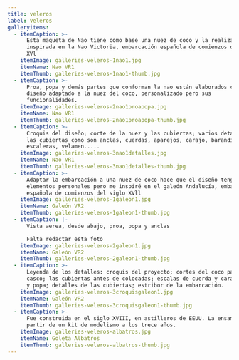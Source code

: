 ```yaml
---
title: veleros
label: Veleros
galleryitems:
  - itemCaption: >-
      Esta maqueta de Nao tiene como base una nuez de coco y la realización está
      inspirada en la Nao Victoria, embarcación española de comienzos del siglo
      XVl
    itemImage: galleries-veleros-1nao1.jpg
    itemName: Nao VR1
    itemThumb: galleries-veleros-1nao1-thumb.jpg
  - itemCaption: >-
      Proa, popa y demás partes que conforman la nao están elaborados con un
      diseño adaptado a la nuez del coco, personalizado pero sus
      funcionalidades.
    itemImage: galleries-veleros-2nao1proapopa.jpg
    itemName: Nao VR1
    itemThumb: galleries-veleros-2nao1proapopa-thumb.jpg
  - itemCaption: >-
      Croquis del diseño; corte de la nuez y las cubiertas; varios detalles de
      las cubiertas como son anclas, cuerdas, aparejos, carajo, barandillas,
      escaleras, velamen.....
    itemImage: galleries-veleros-3nao1detalles.jpg
    itemName: Nao VR1
    itemThumb: galleries-veleros-3nao1detalles-thumb.jpg
  - itemCaption: >-
      Adaptar la embarcación a una nuez de coco hace que el diseño tenga
      elementos personales pero me inspiré en el galeón Andalucía, embarcación
      española de comienzos del siglo XVll
    itemImage: galleries-veleros-1galeon1.jpg
    itemName: Galeón VR2
    itemThumb: galleries-veleros-1galeon1-thumb.jpg
  - itemCaption: |-
      Vista aerea, desde abajo, proa, popa y anclas

      Falta redactar esta foto
    itemImage: galleries-veleros-2galeon1.jpg
    itemName: Galeón VR2
    itemThumb: galleries-veleros-2galeon1-thumb.jpg
  - itemCaption: >-
      Leyenda de los detalles: croquis del proyecto; cortes del coco para el
      casco; las cubiertas antes de colocadas; escalas de cuerda y carajo; proa
      y popa; detalles de las cubiertas; estribor de la embarcación.
    itemImage: galleries-veleros-3croquisgaleon1.jpg
    itemName: Galeón VR2
    itemThumb: galleries-veleros-3croquisgaleon1-thumb.jpg
  - itemCaption: >-
      Fue construida en el siglo XVIII, en astilleros de EEUU. La ensamblé a
      partir de un kit de modelismo a los trece años.
    itemImage: galleries-veleros-albatros.jpg
    itemName: Goleta Albatros
    itemThumb: galleries-veleros-albatros-thumb.jpg
---
```



